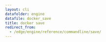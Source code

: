 ```yaml
---
layout: cli
datafolder: engine
datafile: docker_save
title: docker save
redirect_from:
  - /edge/engine/reference/commandline/save/
---
```

